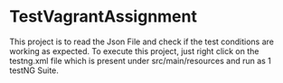 # TestVagrantAssignment

This project is to read the Json File and check if the test conditions are working as expected.
To execute this project, just right click on the testng.xml file which is present under src/main/resources and run as 1 testNG Suite.

